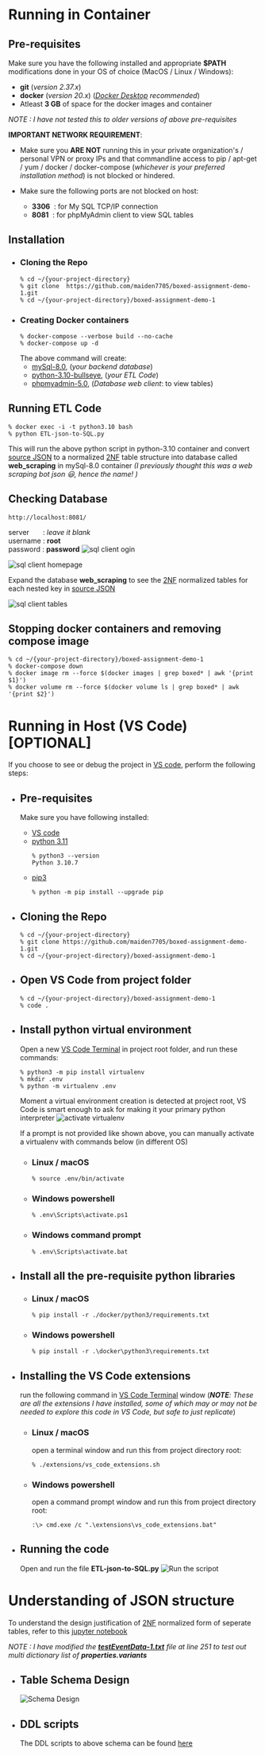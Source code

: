 # Running in Container
## Pre-requisites
Make sure you have the following installed and appropriate **$PATH** modifications done in your OS of choice (MacOS / Linux / Windows):

* **git** (_version 2.37.x_)
* **docker** (_version 20.x_) (_[Docker Desktop](https://www.docker.com/products/docker-desktop/) recommended_)
* Atleast **3 GB** of space for the docker images and container

_NOTE : I have not tested this to older versions of above pre-requisites_

__IMPORTANT NETWORK REQUIREMENT__: 
* Make sure you **ARE NOT** running this in your private organization's / personal VPN or proxy IPs and that commandline access to pip / apt-get / yum / docker / docker-compose (*whichever is your preferred installation method*) is not blocked or hindered.  

* Make sure the following ports are not blocked on host:
    * **3306**&nbsp;&nbsp;: for My SQL TCP/IP connection
    * **8081**&nbsp;&nbsp;: for phpMyAdmin client to view SQL tables

## Installation
* ### Cloning the Repo
    ```console
    % cd ~/{your-project-directory}
    % git clone  https://github.com/maiden7705/boxed-assignment-demo-1.git
    % cd ~/{your-project-directory}/boxed-assignment-demo-1
    ```
* ### Creating Docker containers
    ```console
    % docker-compose --verbose build --no-cache
    % docker-compose up -d
    ```
    The above command will create:
    * [mySql-8.0](https://hub.docker.com/_/mysql), (_your backend database_)
    * [python-3.10-bullseye](https://hub.docker.com/_/python), (_your ETL Code_)
    * [phpmyadmin-5.0](https://hub.docker.com/_/phpmyadmin), (_Database web client_: to view tables)
## Running ETL Code
```console
% docker exec -i -t python3.10 bash
% python ETL-json-to-SQL.py
```
This will run the above python script in python-3.10 container and convert [source JSON](/Requirement/testEventData-1.txt) to a normalized [2NF](https://www.1keydata.com/database-normalization/second-normal-form-2nf.php) table structure into database called **web_scraping** in mySql-8.0 container _(I previously thought this was a web scraping bot json :smiley:, hence the name! )_
## Checking Database
    http://localhost:8081/
server&nbsp;&nbsp;&nbsp;&nbsp;&nbsp;&nbsp;&nbsp;:  _leave it blank_  
username : **root**  
password : **password**
![sql client ogin](/documentations/sql_client_login.png)

![sql client homepage](/documentations/sql_client_homepage.png)

Expand the database **web_scraping** to see the [2NF](https://www.1keydata.com/database-normalization/second-normal-form-2nf.php) normalized tables for each nested key in [source JSON](/Requirement/testEventData-1.txt)

![sql client tables](/documentations/sql_client_checking_tables.png)

## Stopping docker containers and removing compose image
```console
% cd ~/{your-project-directory}/boxed-assignment-demo-1
% docker-compose down
% docker image rm --force $(docker images | grep boxed* | awk '{print $1}')
% docker volume rm --force $(docker volume ls | grep boxed* | awk '{print $2}')
```

# Running in Host (VS Code) [OPTIONAL]
If you choose to see or debug the project in [VS code](https://code.visualstudio.com/), perform the following steps:

* ## Pre-requisites
    Make sure you have following installed:  

    * [VS code](https://code.visualstudio.com/)
    * [python 3.11](https://www.python.org/downloads/)
        ```console
        % python3 --version
        Python 3.10.7
        ```
    * [pip3](https://pypi.org/project/pip/)
        ```console
        % python -m pip install --upgrade pip
        ```

* ## Cloning the Repo
    ```console
    % cd ~/{your-project-directory}
    % git clone https://github.com/maiden7705/boxed-assignment-demo-1.git
    % cd ~/{your-project-directory}/boxed-assignment-demo-1
    ```

* ## Open VS Code from project folder
    ```console
    % cd ~/{your-project-directory}/boxed-assignment-demo-1
    % code .
    ```

* ## Install python virtual environment
    Open a new [VS Code Terminal](https://code.visualstudio.com/docs/terminal/basics) in project root folder, and run these commands:
    ```console
    % python3 -m pip install virtualenv
    % mkdir .env
    % python -m virtualenv .env
    ```
    Moment a virtual environment creation is detected at project root, VS Code is smart enough to ask for making it your primary python interpreter
    ![activate virtualenv](/documentations/activating%20virtual_env.png)
    
    If a prompt is not provided like shown above, you can manually activate a virtualenv with commands below (in different OS)

    * ### Linux / macOS
        ```console
        % source .env/bin/activate
        ```
    * ### Windows powershell
        ```console
        % .env\Scripts\activate.ps1
        ```
    * ### Windows command prompt
        ```console
        % .env\Scripts\activate.bat
        ```

* ## Install all the pre-requisite python libraries
    
    * ### Linux / macOS
        ```console
        % pip install -r ./docker/python3/requirements.txt
        ```
    * ### Windows powershell
        ```console
        % pip install -r .\docker\python3\requirements.txt
        ```

* ## Installing the VS Code extensions
    run the following command in [VS Code Terminal](https://code.visualstudio.com/docs/terminal/basics) window
    (_**NOTE**: These are all the extensions I have installed, some of which may or may not be needed to explore this code in VS Code, but safe to just replicate_)
    * ### Linux / macOS
        open a terminal window and run this from project directory root:
        ```console
        % ./extensions/vs_code_extensions.sh
        ```
    * ### Windows powershell
        open a command prompt window and run this from project directory root:
        ```console
        :\> cmd.exe /c ".\extensions\vs_code_extensions.bat"
        ```

* ## Running the code
    Open and run the file **ETL-json-to-SQL.py**
    ![Run the scripot](/documentations/running_the_Script.png)

# Understanding of JSON structure
To understand the design justification of [2NF](https://www.1keydata.com/database-normalization/second-normal-form-2nf.php) normalized form of seperate tables, refer to this [jupyter notebook](/Requirement/understanding_json_structure.ipynb)

_NOTE : I have modified the **[testEventData-1.txt](Requirement/testEventData-1.txt)** file at line 251 to test out multi dictionary list of **properties.variants**_

* ## Table Schema Design
    ![Schema Design](/documentations/Boxed-Demo-DDL-schema.png)

* ## DDL scripts
    The DDL scripts to above schema can be found [here](DDL_scripts.sql)